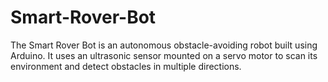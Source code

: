 # Smart-Rover-Bot
The Smart Rover Bot is an autonomous obstacle-avoiding robot built using Arduino. It uses an ultrasonic sensor mounted on a servo motor to scan its environment and detect obstacles in multiple directions.
